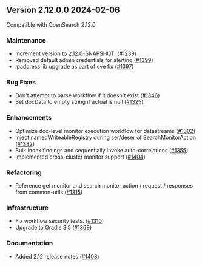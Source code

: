 ## Version 2.12.0.0 2024-02-06
Compatible with OpenSearch 2.12.0

### Maintenance
* Increment version to 2.12.0-SNAPSHOT. ([#1239](https://github.com/opensearch-project/alerting/pull/1239))
* Removed default admin credentials for alerting ([#1399](https://github.com/opensearch-project/alerting/pull/1399))
* ipaddress lib upgrade as part of cve fix ([#1397](https://github.com/opensearch-project/alerting/pull/1397))

### Bug Fixes
* Don't attempt to parse workflow if it doesn't exist ([#1346](https://github.com/opensearch-project/alerting/pull/1346))
* Set docData to empty string if actual is null ([#1325](https://github.com/opensearch-project/alerting/pull/1325))

### Enhancements
* Optimize doc-level monitor execution workflow for datastreams ([#1302](https://github.com/opensearch-project/alerting/pull/1302))
* Inject namedWriteableRegistry during ser/deser of SearchMonitorAction ([#1382](https://github.com/opensearch-project/alerting/pull/1382))
* Bulk index findings and sequentially invoke auto-correlations ([#1355](https://github.com/opensearch-project/alerting/pull/1355))
* Implemented cross-cluster monitor support ([#1404](https://github.com/opensearch-project/alerting/pull/1404))

### Refactoring
* Reference get monitor and search monitor action / request / responses from common-utils ([#1315](https://github.com/opensearch-project/alerting/pull/1315))

### Infrastructure
* Fix workflow security tests. ([#1310](https://github.com/opensearch-project/alerting/pull/1310))
* Upgrade to Gradle 8.5 ([#1369](https://github.com/opensearch-project/alerting/pull/1369))

### Documentation
* Added 2.12 release notes ([#1408](https://github.com/opensearch-project/alerting/pull/1408))
